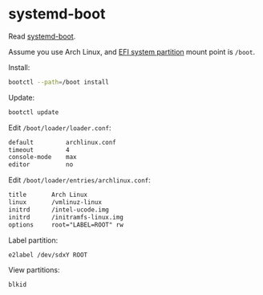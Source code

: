 # systemd-boot

Read [systemd-boot](https://wiki.archlinux.org/index.php/Systemd-boot).

Assume you use Arch Linux, and [EFI system partition](https://wiki.archlinux.org/index.php/EFI_system_partition) mount point is `/boot`.

Install:

```sh
bootctl --path=/boot install
```

Update:

```sh
bootctl update
```

Edit `/boot/loader/loader.conf`:

```txt
default         archlinux.conf
timeout         4
console-mode    max
editor          no
```

Edit `/boot/loader/entries/archlinux.conf`:

```txt
title       Arch Linux
linux       /vmlinuz-linux
initrd      /intel-ucode.img
initrd      /initramfs-linux.img
options     root="LABEL=ROOT" rw
```

Label partition:

```sh
e2label /dev/sdxY ROOT
```

View partitions:

```sh
blkid
```
